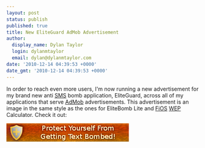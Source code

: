 ```yaml
---
layout: post
status: publish
published: true
title: New EliteGuard AdMob Advertisement
author:
  display_name: Dylan Taylor
  login: dylanmtaylor
  email: dylan@dylanmtaylor.com
date: '2010-12-14 04:39:53 +0000'
date_gmt: '2010-12-14 04:39:53 +0000'
---
```

<p>In order to reach even more users, I'm now running a new advertisement for my brand new anti <a class="zem_slink" title="SMS" rel="wikipedia" href="http://en.wikipedia.org/wiki/SMS">SMS</a> bomb application, EliteGuard, across all of my applications that serve <a class="zem_slink" title="AdMob" rel="homepage" href="http://www.admob.com">AdMob</a> advertisements. This advertisement is an image in the same style as the ones for EliteBomb Lite and <a class="zem_slink" title="Verizon FiOS" rel="wikipedia" href="http://en.wikipedia.org/wiki/Verizon_FiOS">FiOS</a> <a class="zem_slink" title="Wired Equivalent Privacy" rel="wikipedia" href="http://en.wikipedia.org/wiki/Wired_Equivalent_Privacy">WEP</a> Calculator. Check it out:</p>
<p><a rel="attachment wp-att-992" href="http://dylanmtaylor.com/2010/12/14/new-eliteguard-admob-advertisement/eg-promo/"><img class="alignnone size-full wp-image-992" title="EliteGuard Advertisement" src="/images/blog/2010/12/eg-promo.png" alt="" width="320" height="48" /></a></p>
<div class="zemanta-pixie" style="margin-top: 10px; height: 15px;"><img class="zemanta-pixie-img" style="border: medium none; float: right;" src="/images/blog/2011/06/pixy7.gif" alt="" /></div>
